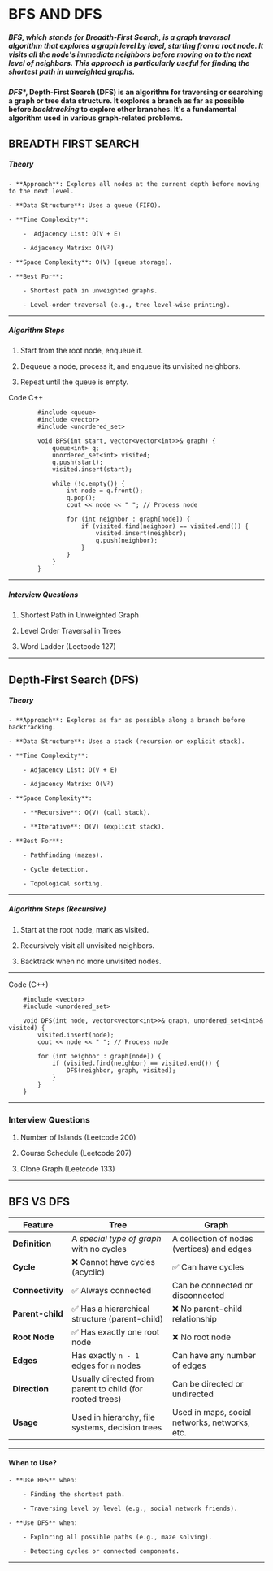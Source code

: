 # BFS AND DFS

##### ***BFS***, which stands for Breadth-First Search, is a ***graph traversal algorithm*** that explores a graph level by level, starting from a root node. It visits all the node's immediate neighbors before moving on to the next level of neighbors. This approach is particularly useful for finding the shortest path in ***unweighted graphs.***

#### ***DFS****, Depth-First Search (DFS) is an algorithm for traversing or searching a graph or tree data structure. It explores a branch as far as possible before ***backtracking*** to explore other branches. It's a fundamental algorithm used in various graph-related problems. 

## BREADTH FIRST SEARCH

##### Theory

    - **Approach**: Explores all nodes at the current depth before moving to the next level.

    - **Data Structure**: Uses a queue (FIFO).

    - **Time Complexity**:

        -  Adjacency List: O(V + E)

        - Adjacency Matrix: O(V²)

    - **Space Complexity**: O(V) (queue storage).

    - **Best For**:

        - Shortest path in unweighted graphs.

        - Level-order traversal (e.g., tree level-wise printing).

--------------------------------------------------------------

##### Algorithm Steps

1. Start from the root node, enqueue it.

2. Dequeue a node, process it, and enqueue its unvisited neighbors.

3. Repeat until the queue is empty.

Code C++

            #include <queue>
            #include <vector>
            #include <unordered_set>

            void BFS(int start, vector<vector<int>>& graph) {
                queue<int> q;
                unordered_set<int> visited;
                q.push(start);
                visited.insert(start);

                while (!q.empty()) {
                    int node = q.front();
                    q.pop();
                    cout << node << " "; // Process node

                    for (int neighbor : graph[node]) {
                        if (visited.find(neighbor) == visited.end()) {
                            visited.insert(neighbor);
                            q.push(neighbor);
                        }
                    }
                }
            }

--------------------------------------------------------------

##### Interview Questions

1. Shortest Path in Unweighted Graph

2. Level Order Traversal in Trees

3. Word Ladder (Leetcode 127)

--------------------------------------------------------------

## Depth-First Search (DFS)

##### Theory

    - **Approach**: Explores as far as possible along a branch before backtracking.

    - **Data Structure**: Uses a stack (recursion or explicit stack).

    - **Time Complexity**:

        - Adjacency List: O(V + E)

        - Adjacency Matrix: O(V²)

    - **Space Complexity**:

        - **Recursive**: O(V) (call stack).

        - **Iterative**: O(V) (explicit stack).

    - **Best For**:

        - Pathfinding (mazes).

        - Cycle detection.

        - Topological sorting.

-----------------------------------------------------------

##### Algorithm Steps (Recursive) 

1. Start at the root node, mark as visited.

2. Recursively visit all unvisited neighbors.

3. Backtrack when no more unvisited nodes.

------------------------------------------------------------

Code (C++)

        #include <vector>
        #include <unordered_set>

        void DFS(int node, vector<vector<int>>& graph, unordered_set<int>& visited) {
            visited.insert(node);
            cout << node << " "; // Process node

            for (int neighbor : graph[node]) {
                if (visited.find(neighbor) == visited.end()) {
                    DFS(neighbor, graph, visited);
                }
            }
        }

-------------------------------------------------------------

### Interview Questions

1. Number of Islands (Leetcode 200)

2. Course Schedule (Leetcode 207)

3. Clone Graph (Leetcode 133)

--------------------------------------------------------------

## BFS VS DFS

| Feature          | **Tree**                                                 | **Graph**                                     |
| ---------------- | -------------------------------------------------------- | --------------------------------------------- |
| **Definition**   | A *special type of graph* with no cycles                 | A collection of nodes (vertices) and edges    |
| **Cycle**        | ❌ Cannot have cycles (acyclic)                           | ✅ Can have cycles                             |
| **Connectivity** | ✅ Always connected                                       | Can be connected or disconnected              |
| **Parent-child** | ✅ Has a hierarchical structure (parent-child)            | ❌ No parent-child relationship                |
| **Root Node**    | ✅ Has exactly one root node                              | ❌ No root node                                |
| **Edges**        | Has exactly `n - 1` edges for `n` nodes                  | Can have any number of edges                  |
| **Direction**    | Usually directed from parent to child (for rooted trees) | Can be directed or undirected                 |
| **Usage**        | Used in hierarchy, file systems, decision trees          | Used in maps, social networks, networks, etc. |

--------------------------------------------------------------------------

#### When to Use?

    - **Use BFS** when:

        - Finding the shortest path.

        - Traversing level by level (e.g., social network friends).

    - **Use DFS** when:

        - Exploring all possible paths (e.g., maze solving).

        - Detecting cycles or connected components.

----------------------------------------------------------------------------
